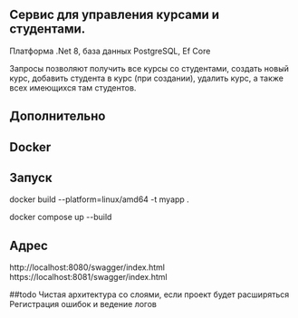 ## Сервис для управления курсами и студентами.
Платформа .Net 8, база данных PostgreSQL, Ef Core

Запросы позволяют получить все курсы со студентами, создать новый курс, добавить студента в курс (при создании), удалить курс, а также всех имеющихся там студентов.

## Дополнительно
## Docker 

## Запуск

docker build --platform=linux/amd64 -t myapp .


docker compose up --build

## Адрес

http://localhost:8080/swagger/index.html
https://localhost:8081/swagger/index.html

##todo
Чистая архитектура со слоями, если проект будет расширяться
Регистрация ошибок и ведение логов
